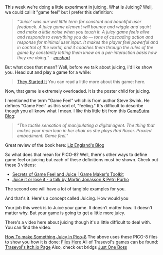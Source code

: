 This week we're doing a little experiment in juicing. What is Juicing? Well, we could call it "game feel" but I prefer this definition: 

>*“'Juice' was our wet little term for constant and bountiful user feedback. A juicy game element will bounce and wiggle and squirt and make a little noise when you touch it. A juicy game feels alive and responds to everything you do — tons of cascading action and response for minimal user input. It makes the player feel powerful and in control of the world, and it coaches them through the rules of the game by constantly letting them know on a per-interaction basis how they are doing." - [emshort](https://emshort.blog/2008/05/24/make-it-juicy/)*

But what does that mean? Well, before we talk about juicing, i'd like show you. Head out and play a game for a while: 

> [They Started It](https://www.lexaloffle.com/bbs/?tid=4088) You can read a little more about this game: here.

Now, that game is extremely overloaded. It is the poster child for juicing.

I mentioned the term "Game Feel" which is from author Steve Swink. He defines "Game Feel" as this sort of, "feeling." It's difficult to describe though you all know what I mean. I like this little bit from this [GamaSutra Blog]():

> *"The tactile sensation of manipulating a digital agent. The thing that makes your mom lean in her chair as she plays Rad Racer. Proxied embodiment. Game feel."*

Great review of the book here: [Liz England's Blog](http://www.lizengland.com/blog/2015/08/review-game-feel-by-steve-swink/)

So what does that mean for PICO-8? Well, there's other ways to define game feel or juicing but each of these definitions must be shown. Check out these 3 videos: 

* [Secrets of Game Feel and Juice | Game Maker's Toolkit](https://www.youtube.com/watch?v=216_5nu4aVQ)
* [Juice it or lose it - a talk by Martin Jonasson & Petri Purho](https://www.youtube.com/watch?v=Fy0aCDmgnxg)

The second one will have a lot of tangible examples for you. 

And that's it. Here's a concept called Juicing. How would you

Your job this week is to Juice your game. It doesn't matter how. It doesn't matter why. But your game is going to get a little more juicy.

There's a video here about juicing though it's a little difficult to deal with. You can find the video: 

[How To make Something Juicy In Pico-8](https://www.youtube.com/watch?v=Kut0dirprmU)
The above uses these PICO-8 files to show you how it is done: [Files Here](https://www.dropbox.com/s/e240vk3gjyvzzsg/theJuice.zip?dl=0)
All of Trasevol's games can be found: [Trasevol's Itch.io Page](https://trasevol-dog.itch.io/)
Also, check out bridgs [Just One Boss](https://www.lexaloffle.com/bbs/?tid=30767)



